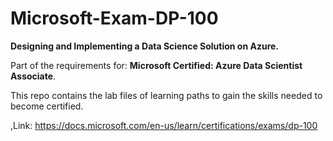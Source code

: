 # Microsoft-Exam-DP-100
**Designing and Implementing a Data Science Solution on Azure.**

Part of the requirements for: **Microsoft Certified: Azure Data Scientist Associate**.

This repo contains the lab files of learning paths to gain the skills needed to become certified. 

,Link: https://docs.microsoft.com/en-us/learn/certifications/exams/dp-100
